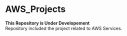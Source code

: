 # AWS_Projects
**This Repository is Under Developement**<br>
Repository included the project related to AWS Services.
